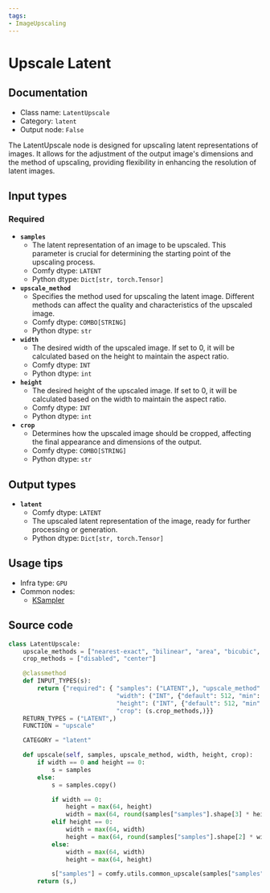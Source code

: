 ```yaml
---
tags:
- ImageUpscaling
---
```


# Upscale Latent
## Documentation
- Class name: `LatentUpscale`
- Category: `latent`
- Output node: `False`

The LatentUpscale node is designed for upscaling latent representations of images. It allows for the adjustment of the output image's dimensions and the method of upscaling, providing flexibility in enhancing the resolution of latent images.
## Input types
### Required
- **`samples`**
    - The latent representation of an image to be upscaled. This parameter is crucial for determining the starting point of the upscaling process.
    - Comfy dtype: `LATENT`
    - Python dtype: `Dict[str, torch.Tensor]`
- **`upscale_method`**
    - Specifies the method used for upscaling the latent image. Different methods can affect the quality and characteristics of the upscaled image.
    - Comfy dtype: `COMBO[STRING]`
    - Python dtype: `str`
- **`width`**
    - The desired width of the upscaled image. If set to 0, it will be calculated based on the height to maintain the aspect ratio.
    - Comfy dtype: `INT`
    - Python dtype: `int`
- **`height`**
    - The desired height of the upscaled image. If set to 0, it will be calculated based on the width to maintain the aspect ratio.
    - Comfy dtype: `INT`
    - Python dtype: `int`
- **`crop`**
    - Determines how the upscaled image should be cropped, affecting the final appearance and dimensions of the output.
    - Comfy dtype: `COMBO[STRING]`
    - Python dtype: `str`
## Output types
- **`latent`**
    - Comfy dtype: `LATENT`
    - The upscaled latent representation of the image, ready for further processing or generation.
    - Python dtype: `Dict[str, torch.Tensor]`
## Usage tips
- Infra type: `GPU`
- Common nodes:
    - [KSampler](../../Comfy/Nodes/KSampler.md)



## Source code
```python
class LatentUpscale:
    upscale_methods = ["nearest-exact", "bilinear", "area", "bicubic", "bislerp"]
    crop_methods = ["disabled", "center"]

    @classmethod
    def INPUT_TYPES(s):
        return {"required": { "samples": ("LATENT",), "upscale_method": (s.upscale_methods,),
                              "width": ("INT", {"default": 512, "min": 0, "max": MAX_RESOLUTION, "step": 8}),
                              "height": ("INT", {"default": 512, "min": 0, "max": MAX_RESOLUTION, "step": 8}),
                              "crop": (s.crop_methods,)}}
    RETURN_TYPES = ("LATENT",)
    FUNCTION = "upscale"

    CATEGORY = "latent"

    def upscale(self, samples, upscale_method, width, height, crop):
        if width == 0 and height == 0:
            s = samples
        else:
            s = samples.copy()

            if width == 0:
                height = max(64, height)
                width = max(64, round(samples["samples"].shape[3] * height / samples["samples"].shape[2]))
            elif height == 0:
                width = max(64, width)
                height = max(64, round(samples["samples"].shape[2] * width / samples["samples"].shape[3]))
            else:
                width = max(64, width)
                height = max(64, height)

            s["samples"] = comfy.utils.common_upscale(samples["samples"], width // 8, height // 8, upscale_method, crop)
        return (s,)

```
